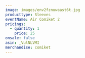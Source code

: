 ```yaml
---
image: images/env2fznuwaast6t.jpg
producttype: Sleeves
eventName: Air Comiket 2
pricings:
  - quantity: 1
    price: 25
onsale: false
asin: _VulNLVMI
merchandise: comiket
---
```

